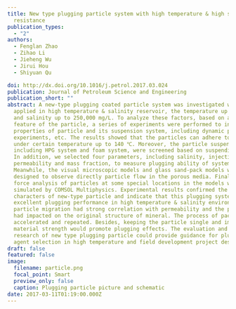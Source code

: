 ```yaml
---
title: New type plugging particle system with high temperature & high salinity
  resistance
publication_types:
  - "2"
authors:
  - Fenglan Zhao
  - Zihao Li
  - Jieheng Wu
  - Jirui Hou
  - Shiyuan Qu

doi: http://dx.doi.org/10.1016/j.petrol.2017.03.024
publication: Journal of Petroleum Science and Engineering
publication_short: ""
abstract: A new-type plugging coated particle system was investigated which is
  applied in high temperature & salinity reservoir, the temperature up to 300 ℃
  and salinity up to 250,000 mg/L. To analyze these factors, based on adhesion
  feature of the particle, a series of experiments were performed to investigate
  properties of particle and its suspension system, including dynamic plugging
  experiments, etc. The results showed that the particles can adhere together
  under certain temperature up to 140 ℃. Moreover, the particle suspension,
  including HPG system and foam system, were screened based on suspending time.
  In addition, we selected four parameters, including salinity, injection rate,
  permeability and mass fraction, to measure plugging ability of system.
  Meanwhile, the visual microscopic models and glass sand-pack models were
  designed to observe directly particle flow in the porous media. Finally, the
  force analysis of particles at some special locations in the models was
  simulated by COMSOL Multiphysics. Experimental results confirmed the essential
  characters of new-type particle and indicate that this plugging system had
  excellent plugging performance in high temperature & salinity environment. The
  particle migration had strong correlation with permeability and the particle
  had impacted on the original structure of mineral. The process of packing was
  accelerated and repeated. Besides, keeping the particle single and improving
  material strength would promote plugging effects. The evaluation and mechanism
  research of new type plugging particle could provide guidance for plugging
  agent selection in high temperature and field development project designing.
draft: false
featured: false
image:
  filename: particle.png
  focal_point: Smart
  preview_only: false
  caption: Plugging particle picture and schematic
date: 2017-03-11T01:19:00.000Z
---
```

